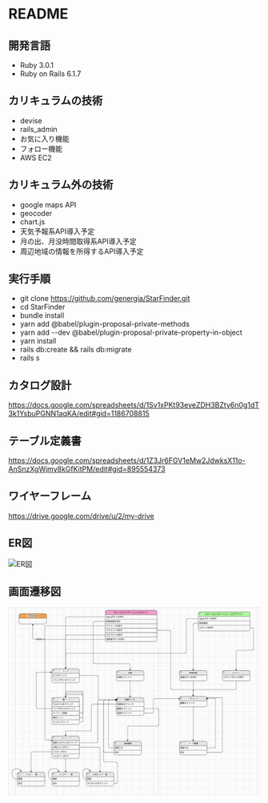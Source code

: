# README

## 開発言語
* Ruby 3.0.1
* Ruby on Rails 6.1.7

## カリキュラムの技術
* devise
* rails_admin
* お気に入り機能
* フォロー機能
* AWS EC2

## カリキュラム外の技術
* google maps API
* geocoder
* chart.js
* 天気予報系API導入予定
* 月の出、月没時間取得系API導入予定
* 周辺地域の情報を所得するAPI導入予定

## 実行手順
* git clone https://github.com/genergia/StarFinder.git
* cd StarFinder
* bundle install
* yarn add @babel/plugin-proposal-private-methods
* yarn add --dev @babel/plugin-proposal-private-property-in-object
* yarn install
* rails db:create && rails db:migrate
* rails s

## カタログ設計
https://docs.google.com/spreadsheets/d/1Sv1xPKt93eveZDH3BZty6n0g1dT3k1YsbuPGNN1aqKA/edit#gid=1186708815

## テーブル定義書
https://docs.google.com/spreadsheets/d/1Z3Jr6FGV1eMw2JdwksX11o-AnSnzXgWjmy8kGfKitPM/edit#gid=895554373

## ワイヤーフレーム
https://drive.google.com/drive/u/2/my-drive

## ER図
![ER図](README_images/ER図.png)

## 画面遷移図
![画面遷移図](README_images/画面遷移図.png)
